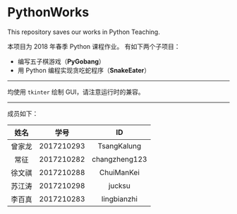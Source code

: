 # PythonWorks

This repository saves our works in Python Teaching.

本项目为 2018 年春季 Python 课程作业。
有如下两个子项目：

- 编写五子棋游戏（**PyGobang**）
- 用 Python 编程实现贪吃蛇程序（**SnakeEater**）

---

均使用 `tkinter` 绘制 GUI，请注意运行时的兼容。

---

成员如下：

|  姓名  |    学号    |      ID       |
| :----: | :--------: | :-----------: |
| 曾家龙 | 2017210293 |  TsangKalung  |
|  常征  | 2017210282 | changzheng123 |
| 徐文祺 | 2017210288 |  ChuiManKei   |
| 苏江涛 | 2017210298 |    jucksu     |
| 李百真 | 2017210283 |  lingbianzhi  |
